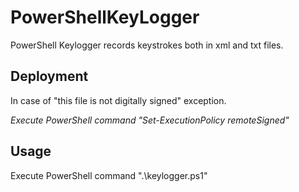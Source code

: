 # PowerShellKeyLogger
PowerShell Keylogger records keystrokes both in xml and txt files.

## Deployment
 In case of "this file is not digitally signed" exception.

*Execute PowerShell command "Set-ExecutionPolicy remoteSigned"*

## Usage
Execute PowerShell command ".\keylogger.ps1"
